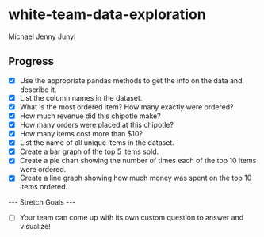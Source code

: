 # white-team-data-exploration
Michael
Jenny
Junyi

## Progress

- [x] Use the appropriate pandas methods to get the info on the data and describe it.
- [x] List the column names in the dataset.
- [x] What is the most ordered item? How many exactly were ordered?
- [x] How much revenue did this chipotle make?
- [x] How many orders were placed at this chipotle?
- [x] How many items cost more than $10?
- [x] List the name of all unique items in the dataset.
- [x] Create a bar graph of the top 5 items sold.
- [x] Create a pie chart showing the number of times each of the top 10 items were ordered.
- [x] Create a line graph showing how much money was spent on the top 10 items ordered.

--- Stretch Goals ---

- [ ] Your team can come up with its own custom question to answer and visualize!
